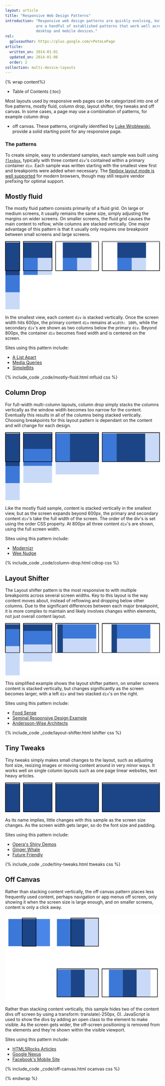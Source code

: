```yaml
---
layout: article
title: "Responsive Web Design Patterns"
introduction: "Responsive web design patterns are quickly evolving, but there
              are a handful of established patterns that work well across the 
              desktop and mobile devices."
rel:
  gplusauthor: https://plus.google.com/+PeteLePage
article:
  written_on: 2014-01-01
  updated_on: 2014-01-06
  order: 2
collection: multi-device-layouts
---
```


{% wrap content%}

* Table of Contents
{:toc}

Most layouts used by responsive web pages can be categorized into one of five 
patterns, mostly fluid, column drop, layout shifter, tiny tweaks and off canvas. 
In some cases, a page may use a combination of patterns, for example column drop 
+ off canvas.  These patterns, originally identified by [Luke 
Wroblewski](http://www.lukew.com/ff/entry.asp?1514), provide a solid starting 
point for any responsive page.

### The patterns

To create simple, easy to understand samples, each sample was built using 
[`flexbox`](https://developer.mozilla.org/en-US/docs/Web/Guide/CSS/Flexible_boxes), 
typically with three content `div`'s contained within a primary container `div`. 
 Each sample was written starting with the smallest view first and breakpoints 
were added when necessary.  The [flexbox layout mode is well 
supported](http://caniuse.com/#search=flexbox) for modern browsers, though may 
still require vendor prefixing for optimal support. 

## Mostly fluid

The mostly fluid pattern consists primarily of a fluid grid.  On large or medium 
screens, it usually remains the same size, simply adjusting the margins on wider 
screens.  On smaller screens, the fluid grid causes the main content to reflow, 
while columns are stacked vertically.  One major advantage of this pattern is 
that it usually only requires one breakpoint between small screens and large 
screens.

<img src="imgs/mostly-fluid.svg" />

In the smallest view, each content `div` is stacked vertically.  Once the screen 
width hits 600px, the primary content `div` remains at `width: 100%`, while the 
secondary `div`'s are shown as two columns below the primary `div`.  Beyond 
800px, the container `div` becomes fixed width and is centered on the screen.

Sites using this pattern include:

 * [A List Apart](http://mediaqueri.es/ala/)
 * [Media Queries](http://mediaqueri.es/)
 * [SimpleBits](http://simplebits.com/)


{% include_code _code/mostly-fluid.html mfluid css %}

## Column Drop

For full-width multi-column layouts, column drop simply stacks the columns 
vertically as the window width becomes too narrow for the content.  Eventually 
this results in all of the columns being stacked vertically.  Choosing 
breakpoints for this layout pattern is dependant on the content and will change 
for each design.

<img src="imgs/column-drop.svg" />

Like the mostly fluid sample, content is stacked vertically in the smallest 
view, but as the screen expands beyond 600px, the primary and secondary content 
`div`'s take the full width of the screen.  The order of the div's is set using 
the order CSS property.  At 800px all three content `div`'s are shown, using the 
full screen width.  

Sites using this pattern include:

 * [Modernizr](http://modernizr.com/)
 * [Wee Nudge](http://weenudge.com/)

{% include_code _code/column-drop.html cdrop css %}

## Layout Shifter

The Layout shifter pattern is the most responsive to with multiple breakpoints 
across several screen widths.  Key to this layout is the way content moves 
about, instead of reflowing and dropping below other columns.  Due to the 
significant differences between each major breakpoint, it is more complex to 
maintain and likely involves changes within elements, not just overall content 
layout.

<img src="imgs/layout-shifter.svg" />

This simplified example shows the layout shifter pattern, on smaller screens 
content is stacked vertically, but changes significantly as the screen becomes 
larger, with a left `div` and two stacked `div`'s on the right.

Sites using this pattern include:

 * [Food Sense](http://foodsense.is/)
 * [Seminal Responsive Design 
  Example](http://alistapart.com/d/responsive-web-design/ex/ex-site-FINAL.html)
 * [Andersson-Wise Architects](http://www.anderssonwise.com/)

{% include_code _code/layout-shifter.html lshifter css %}

## Tiny Tweaks

Tiny tweaks simply makes small changes to the layout, such as adjusting font 
size, resizing images or moving content around in very minor ways.  It works 
well on single column layouts such as one page linear websites, text heavy 
articles.

<img src="imgs/tiny-tweaks.svg" />

As its name implies, little changes with this sample as the screen size changes. 
 As the screen width gets larger, so do the font size and padding.

Sites using this pattern include:

 * [Opera's Shiny Demos](http://shinydemos.com/)
 * [Ginger Whale](http://gingerwhale.com/)
 * [Future Friendly](http://futurefriendlyweb.com/)

{% include_code _code/tiny-tweaks.html ttweaks css %}

## Off Canvas

Rather than stacking content vertically, the off canvas pattern places less 
frequently used content, perhaps navigation or app menus off screen, only 
showing it when the screen size is large enough, and on smaller screens, content 
is only a click away.   

<img src="imgs/off-canvas.svg" />

Rather than stacking content vertically, this sample hides two of the content 
divs off screen by using a transform: translate(-250px, 0).  JavaScript is used 
to show the divs by adding an open class to the element to make visible.  As the 
screen gets wider, the off-screen positioning is removed from the elements and 
they're shown within the visible viewport.

Sites using this pattern include:

 * [HTML5Rocks 
  Articles](http://www.html5rocks.com/en/tutorials/developertools/async-call-stack/)
 * [Google Nexus](http://www.google.com/nexus/)
 * [Facebook's Mobile Site](https://m.facebook.com/)

{% include_code _code/off-canvas.html ocanvas css %}

{% endwrap %}
